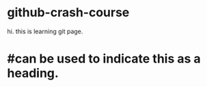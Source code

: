 # github-crash-course

hi. this is learning git page.

# #can be used to indicate this as  a heading.
